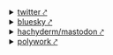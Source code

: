 ---
---

<details>
<summary><a href="https://twitter.com/compose/tweet" target="_blank">twitter︎ ⤤︎</a></summary>

</details>

<details>
<summary><a href="https://staging.bsky.app/" target="_blank">bluesky ⤤︎</a></summary>

</details>

<details>
<summary><a href="https://hachyderm.io/publish" target="_blank">hachyderm/mastodon ⤤︎</a></summary>

</details>

<details>
<summary><a href="https://www.polywork.com/home" target="_blank">polywork ⤤︎</a></summary>

<details>
<summary><a href="https://www.tumblr.com/new" target="_blank">tumblr ⤤︎</a></summary>
</details>

<details>
<summary>LinkedIn (tbd)</summary>

  <dd>
    <dt>
      Can I post articles via linked in with canonical url?
    </dt>
    <dd>
      https://www.silverbackstrategies.com/blog/seo/does-your-website-benefit-from-medium-and-linkedin-seo-tactics/
      <dd>
        https://www.quora.com/I-already-have-articles-in-my-LinkedIn-How-can-I-add-canonical-url-for-those-articles-so-that-they-point-to-my-actual-blog-articles
      </dd>
    </dd>
  </dd>
</details>

<details>
<summary>threads (soon)</summary>

</details>

<details>
<summary>instagram (soon)</summary>

</details>

<details>
<summary>Facebook (tbd)</summary>

<dl>
    <dt>
    Can I post articles via facebook with canonical url?
    </dt>
    <dd>
    https://www.silverbackstrategies.com/blog/seo/does-your-website-benefit-from-medium-and-linkedin-seo-tactics/
    </dd>
</dl>
</details>
